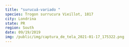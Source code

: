 ```yaml
---
title: "surucuá-variado "
species: Trogon surrucura Vieillot, 1817
city: Londrina
state: PR
region: South
date: 09/19/2019
img: /public/img/captura_de_tela_2021-01-17_175322.png
---
```

